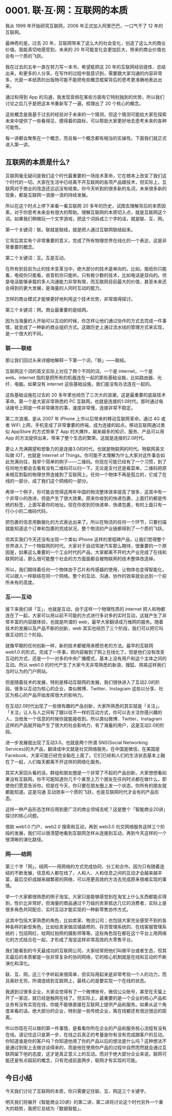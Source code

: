 # 0001. 联·互·⽹：互联⽹的本质
我从 1999 年开始研究互联网，2006 年正式加入阿里巴巴，一口气干了 12 年的互联网。

最神奇的是，过去 20 年，互联网带来了这么大的社会变化，创造了这么大的商业价值。我能真切地感受到，未来的 20 年可能变化会更加巨大，带来的商业价值也会有一个质的飞跃。

我在过去的五年一直在努力写一本书，希望能把这 20 年的互联网经验提炼、总结出来，和更多的人分享。在写作的过程中我意识到，需要跟大家沟通的内容非常多，光是一本纸质的出版物可能不能把有些概念框架背后的思考更准确地表达出来。

通过和得到 App 的沟通，我发现音频在某些方面有它特别独到的优势，所以我们讨论之后几乎是把这本书重新写了一遍，梳理出了 20 个核心的概念。

这些概念是我基于过去的经验对于未来的一个猜测，但这个猜测可能给大家在探索未来中提供了一些看得见、摸得着的路标，可以帮助大家更好地去思考未来的各种可能性。

每一讲都会聚焦在一个概念，而且每一个概念都有相当的实操性。下面我们就正式进入第一讲。

## 互联网的本质是什么?
互联网毫无疑问是我们这个时代最重要的一场技术革命，它在根本上改变了我们这个时代的一切。大家在生活中已经离不开互联网的各项产品跟技术，但实际上，互联网对于商业的改造还远远没有结束。你今天听到的很多新的名词，未来很多新的现象，都是互联网一浪接一浪的持续发展。

所以在这个时点上停下来看一看互联网 20 多年的历史，试图去理解背后的本质因素，对于你思考未来会有很大的帮助。理解互联网的本质切入点，就是互联网这个词。如果我们稍微玩一个文字游戏，把这个词拆成三个字的话，就是联、互、网。

第一个关键词：联。联就是联结，就是把人通过互联网联结起来。

它背后其实有个非常重要的意义，完成了所有物理世界在线化的一个表达，这是非常重要的概念。

第二个关键词：互。互是互动。

在所有到目前为止的技术变革当中，绝大部分的技术是单向的。比如，报纸你只能看，电视你只能看，收音机你只能听。只有极少数的技术，比如电话是双向的。但是电话能够承载的多人沟通能力非常有限，而互联网目前最大的价值，甚至未来还会得到的更大发展，是海量的人同时互动的能力。

怎样的商业模式才能够更好地利用这个技术优势，非常值得探讨。

第三个关键词：网。商业最重要的是结网。

因为当海量的人开始可以互动的时候，你怎样让他们通过协作的方式去完成一件事情，就变成了一种新的商业组织方式。这跟历史上通过流水线的管理方式来实现，是一个很大的不同。

### 联——联结
那让我们回过头来详细地解释一下第一个词，「联」——联结。

互联网这个词的英文实际上对应了两个不同的词，一个是 internet，一个是 web。internet 指的是把所有的机器连在一起的那些基础设施，比如路由器、光纤、电脑。如果没有 internet 这些基础设施，我们是没有办法连在一起的。

这些基础设施在过去的 20 多年里也经历了三次大的浪潮，这是最重要的底层技术革命。第一个是大家非常熟悉的 PC 互联网，也就是连接的1.0时代。那时通过电话拨号上网是一件非常痛苦的事，速度非常慢，连接非常不稳定。

第二次浪潮，是从 2007 年 iPhone 上市以后带来的移动互联网革命。通过 4G 或者 WiFi 上网，手机变成了非常重要的终端，成为连接的起点。移动互联网通过类似 AppStore 的方式带来了 App 的大爆炸，越来越多的知识、服务、产品可以用 App 的方法提供出来，带来了整个生态的繁荣。这就是连接的2.0时代。

更让人充满期望和想象力的是连接3.0的时代，也就是物联网的时代。物联网英文叫做 IOT，也就是 Internet of Things。你可能不太理解为什么大家对这件事会如此充满向往，我举个简单的例子——二维码。你现在可能已经有了一个习惯，到了任何地方都会去看有没有二维码可以扫一下。无论是支付还是看菜单，二维码把原来相互割裂的物理世界连接到了互联网上。任何一个物体不再是孤立的，它成了在线的一部分，成了我们这个网络的一部分。

再举一个例子，你可能会觉得这两年中国的物流整体效率提高了很多，这其中有一个非常小的改进，但是产生了很大效果。原来你收到的快递包裹，上面打的都是传统的标签，上面写着你的地址。现在你收到的快递单、快递包裹，有的上面只有一行小小的二维码代码，

把包裹的信息用数据化的方式表达出来了。所以在物流的任何一个环节，只要扫描就能知道这个订单和包裹的完成状况，整个物流的产业链都得到了一个质的飞跃。

但其实我们今天还没有出现一个类似 iPhone 这样的里程碑产品，让我们觉得整个世界进入了一个物联网的时代。大家对于自动驾驶汽车那么期待，很重要的一个原因是，如果这么重要的一个工业时代的产品，大家都离不开的大产业完成了在线和联网的话，那么很可能整个社会的方方面面都会被物联网的技术整体改造掉。

所以，我们期待着任何一个物体由于芯片和传感器的使用，让物体也变得智能化，可以跟人一样联结在同一个网络。整个的互动、沟通、协作的效率就会达到一个前所未有的高度。

### 互——互动
接下来我们讲「互」，也就是互动。由于这样一个物理性质的 internet 把人和物都连在了一起，大家可以用以前不可能的方式进行多对多的实时互动，这就产生了非常丰富的内容跟体验，也就是所谓的 web，最早大家翻译成万维网的服务。随着技术的发展以及产品不断的创新，web 其实也经历了三个阶段，我们可以把它叫做互动的三个阶段。

就像早期的任何创新一样，新的技术都被用来模仿老的方法。最早的互联网 web1.0 的形式，完成了一件事，把内容搬到了网上在线化了。但是他们没有改变互动的方式，还是一个一对多的中央广播模式，基本上没有用户和这个主体之间的互动。所以 web1.0 的时代产生了大家今天非常熟悉的新浪、搜狐、网易这样我们当时认为的门户网站。

但是随着技术的发展，特别是移动互联网的发展，我们很快进入了互动2.0的阶段。很多以互动为核心的企业，类似微博、Twitter、Instagram 这些以分享、社区为核心的产品开始发挥很大的影响力。

在互动2.0时代出现了一些很有趣的产品创新，大家所熟悉的其实就是「关注」。「关注」让人与人之间有了跟以往不一样的互动方式，你可以去关注你感兴趣的人，当他发一个信息的时候你就能接收到。所以类似微博、Twitter、Instagram 这样的产品就开始产生了很大的社会影响力，有了海量的用户，这是互动2.0的阶段。

进一步发展就出现了互动3.0。也就是两个所谓 SNS(Social Networking Services)的大产品，翻译成中文就是社交网络服务。在中国是微信，在美国是 Facebook，大家可能已经完全黏在上面了。它们已经和人们的生活状态基本上融在了一起，人们每天都离不开这样的网络化服务。

其实大家回头看的话，群组和朋友圈是一个非常了不起的产品创新。大家想想看如果没有互联网，你不可能知道你几千个甚至上万个朋友在任何时点都在做什么，即使他们愿意告诉你。但是在今天，你只要在朋友圈上发一个状态，你所有的朋友就都能知道。这是沟通
互动效率一个质的飞跃，也是互联网时代才会有的产品形态。

这样一种产品形态怎样应用到更广泛的商业领域去呢？这是整个「智能商业20讲」探讨的核心问题。

借助 web1.0 门户、web2.0 搜索和互动，再到 web3.0 社交网络服务这样三个阶段的发展，我们可以很清楚地看到互联网怎样从连接到互动，再到今天这样的一个很清晰的演化路径。

### 网——结网
第三个字「网」，结网——用网络的方式完成协同、分工和合作。因为只有随着连结的不断发展，信息和人都在线了，人和人、人和信息之间的互动才会越来越丰富，最后交织成越来越繁密的网络，可以用更高效的方法去完成原来很难实现的事情。

举一个大家都很熟悉的例子淘宝。大家只是能够感觉到在淘宝上什么东西都能买得到，性价比非常好，但海量的商品通过千万级的卖家抵达几亿的消费者，实际上是很多角色共同配合、实时互动才能实现的一种新零售协作方式。

这其中包括大家熟悉的角色，比如卖家、物流公司；也包括大家完全感受不到的各种各样的新型角色，比如给卖家做店铺装修的、存货管理系统的、在线客服管理系统的；包括网红，给网红拍照的摄影师等等。这些角色现在都在这个平台上用网络化的方式结合在一起，才形成了淘宝这样非常高效的大零售平台。

我们能看到的今天最成功的互联网公司，大家经常把他们叫做平台或者生态，但其实最后的本质都是一张非常复杂的协同网络，它的核心机制就是在线和互动的不断演化和深化。

联、互、网，这三个字听起来很简单，但实际用起来是非常考验一个人的功力，而且奥妙无穷。所谓连结到互联网上，最核心的是要实现一个在线的状态。

我遇到过很多企业，大家会觉得有了一个微博账号，微信公众账号，甚至在天猫上开了一家店，就已经是触网在线了。但实际上，最重要的是一个企业的核心产品和业务有没有实现在线，你能不能够直接在互联网上提供产品和服务。如果从这个角度来看的话。绝大部分的企业，特别是一些传统企业，离在线都还有很远很远的距离。

所以你现在可以做的第一件事情，是看看你所在企业的产品和服务核心流程有没有在线。请记住这只是第一步，在线之后真正的考量是你有没有完成跟客户的互动。你知道谁是你的客户吗？你知道他用了你的产品以后的想法是什么吗？这种想法不是通过到街上去做访谈得来的，而是他在使用你产品的过程中自然而然就会通过互联网留下他的态度，这才是真正意义上的互动。而对于绝大部分企业来说，联网可能还是有点超前的概念，只有完成前面两步，联网才有实现的可能。

## 今日小结
今天我们讨论了互联网的本质，你只需要记住联、互、网这三个关键字。

明天我们将展开《智能商业20讲》的第二讲，第二讲将讨论这个时代另外一个重大的趋势，我把它总结为「数据智能」。



